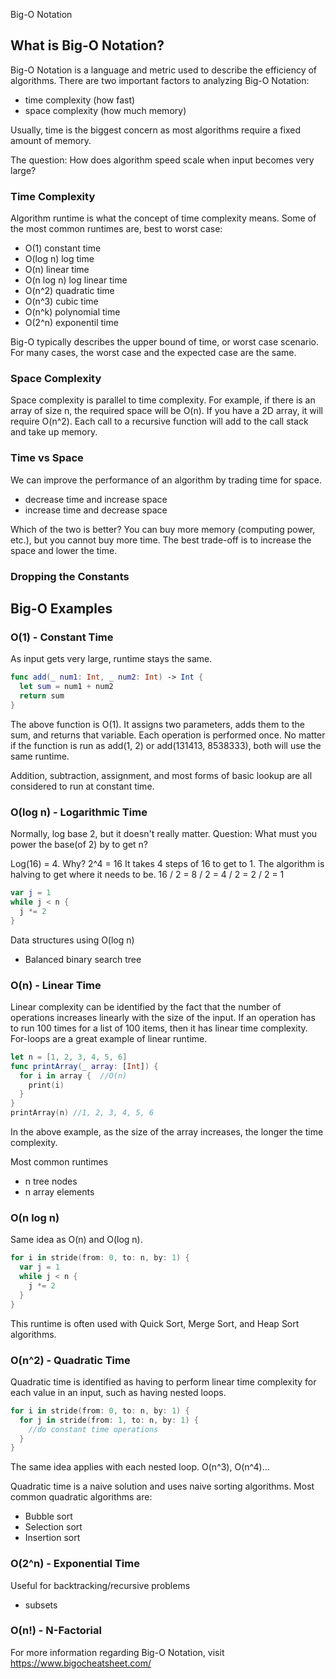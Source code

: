 Big-O Notation

## What is Big-O Notation?

Big-O Notation is a language and metric used to describe the efficiency of algorithms. 
There are two important factors to analyzing Big-O Notation:
- time complexity (how fast)
- space complexity (how much memory)

Usually, time is the biggest concern as most algorithms require a fixed amount of memory.

The question: How does algorithm speed scale when input becomes very large?

### Time Complexity

Algorithm runtime is what the concept of time complexity means. 
Some of the most common runtimes are, best to worst case:
- O(1)          constant time
- O(log n)      log time
- O(n)          linear time
- O(n log n)    log linear time
- O(n^2)        quadratic time
- O(n^3)        cubic time
- O(n^k)        polynomial time
- O(2^n)        exponentil time   

Big-O typically describes the upper bound of time, or worst case scenario.
For many cases, the worst case and the expected case are the same.

### Space Complexity

Space complexity is parallel to time complexity. 
For example, if there is an array of size n, the required space will be O(n). If you have a 2D array, it will require O(n^2).
Each call to a recursive function will add to the call stack and take up memory.

### Time vs Space

We can improve the performance of an algorithm by trading time for space.
- decrease time and increase space
- increase time and decrease space

Which of the two is better?
You can buy more memory (computing power, etc.), but you cannot buy more time.
The best trade-off is to increase the space and lower the time.

### Dropping the Constants


## Big-O Examples

### O(1) - Constant Time
As input gets very large, runtime stays the same.

```swift
func add(_ num1: Int, _ num2: Int) -> Int {
  let sum = num1 + num2
  return sum
}
```
The above function is O(1). It assigns two parameters, adds them to the sum, and returns that variable. Each operation is performed once. No matter if the function is run as add(1, 2) or add(131413, 8538333), both will use the same runtime.

Addition, subtraction, assignment, and most forms of basic lookup are all considered to run at constant time.

### O(log n) - Logarithmic Time
Normally, log base 2, but it doesn't really matter.
Question: What must you power the base(of 2) by to get n?

Log(16) = 4. Why? 2^4 = 16
It takes 4 steps of 16 to get to 1.
The algorithm is halving to get where it needs to be.
16 / 2 = 8 / 2 = 4 / 2 = 2 / 2 = 1

```swift
var j = 1
while j < n {
  j *= 2
}
```
Data structures using O(log n)
- Balanced binary search tree

### O(n) - Linear Time
Linear complexity can be identified by the fact that the number of operations increases linearly with the size of the input. If an operation has to run 100 times for a list of 100 items, then it has linear time complexity.
For-loops are a great example of linear runtime. 

```swift
let n = [1, 2, 3, 4, 5, 6]
func printArray(_ array: [Int]) {
  for i in array {  //O(n)
    print(i)
  }
}
printArray(n) //1, 2, 3, 4, 5, 6
```

In the above example, as the size of the array increases, the longer the time complexity.

Most common runtimes
- n tree nodes
- n array elements

### O(n log n)
Same idea as O(n) and O(log n).
```swift
for i in stride(from: 0, to: n, by: 1) {
  var j = 1
  while j < n {
    j *= 2
  }
}
```

This runtime is often used with Quick Sort, Merge Sort, and Heap Sort algorithms.


### O(n^2) - Quadratic Time
Quadratic time is identified as having to perform linear time complexity for each value in an input, such as having nested loops.

```swift
for i in stride(from: 0, to: n, by: 1) {
  for j in stride(from: 1, to: n, by: 1) {
    //do constant time operations
  }
}
```
The same idea applies with each nested loop. O(n^3), O(n^4)...

Quadratic time is a naive solution and uses naive sorting algorithms.
Most common quadratic algorithms are:
- Bubble sort
- Selection sort
- Insertion sort


### O(2^n) - Exponential Time
Useful for backtracking/recursive problems
- subsets


### O(n!) - N-Factorial



For more information regarding Big-O Notation, visit https://www.bigocheatsheet.com/
